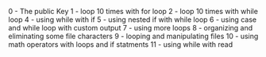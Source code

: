 0 - The public Key
1 - loop 10 times with for loop
2 - loop 10 times with while loop
4 - using while with if
5 - using nested if with while loop
6 - using case and while loop with custom output 
7 - using more loops
8 - organizing and eliminating some file characters
9 - looping and manipulating files
10 - using math operators with loops and if statments
11 - using while with read 
